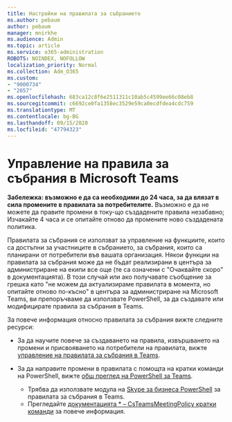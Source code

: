 ```yaml
---
title: Настройки на правилата за събранието
ms.author: pebaum
author: pebaum
manager: mnirkhe
ms.audience: Admin
ms.topic: article
ms.service: o365-administration
ROBOTS: NOINDEX, NOFOLLOW
localization_priority: Normal
ms.collection: Adm_O365
ms.custom:
- "9000734"
- "2657"
ms.openlocfilehash: 683ca12c8f6e2511311c10ab5c4599ee66c08eb8
ms.sourcegitcommit: c6692ce0fa1358ec3529e59ca0ecdfdea4cdc759
ms.translationtype: MT
ms.contentlocale: bg-BG
ms.lasthandoff: 09/15/2020
ms.locfileid: "47794323"
---
```

# <a name="manage-meeting-policies-in-microsoft-teams"></a>Управление на правила за събрания в Microsoft Teams

**Забележка: възможно е да са необходими до 24 часа, за да влязат в сила промените в правилата за потребителите.** Възможно е да не можете да правите промени в току-що създадените правила незабавно; Изчакайте 4 часа и се опитайте отново да промените ново създадената политика.

Правилата за събрания се използват за управление на функциите, които са достъпни за участниците в събранието, за събрания, които са планирани от потребители във вашата организация. Някои функции на правилата за събрания може да не бъдат реализирани в центъра за администриране на екипи все още (те са означени с "Очаквайте скоро" в документацията). В този случай или ако получавате съобщение за грешка като "не можем да актуализираме правилата в момента, но опитайте отново по-късно" в центъра за администриране на Microsoft Teams, ви препоръчваме да използвате PowerShell, за да създавате или модифицирате правила за събрания в Teams. 

За повече информация относно правилата за събрания вижте следните ресурси:

- За да научите повече за създаването на правила, извършването на промени и присвояването на потребители на правилата, вижте [управление на правилата за събрания в Teams](https://docs.microsoft.com/microsoftteams/meeting-policies-in-teams).

- За да направите промени в правилата с помощта на кратки команди на PowerShell, вижте [общ преглед на PowerShell за Teams](https://docs.microsoft.com/microsoftteams/teams-powershell-overview). 
    - Трябва да използвате модула на [Skype за бизнеса PowerShell](https://www.microsoft.com/download/details.aspx?id=39366) за правилата за събрания в Teams. 
    - Прегледайте [документацията * – CsTeamsMeetingPolicy кратки команди](https://docs.microsoft.com/search/?search=CsTeamsMeetingPolicy&view=skype-ps) за повече информация.


